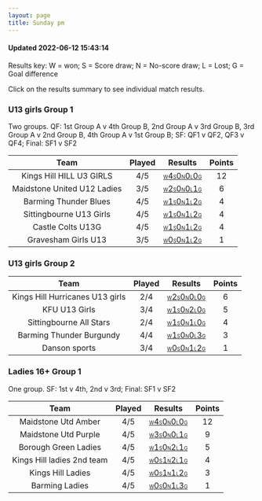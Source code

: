 ```yaml
---
layout: page
title: Sunday pm
---
```


#### Updated 2022-06-12 15:43:14 

Results key: W = won; S = Score draw; N = No-score draw; L = Lost; G = Goal difference

Click on the results summary to see individual match results.


### U13 girls Group 1
 Two groups. QF: 1st Group A v 4th Group B, 2nd Group A v 3rd Group B, 3rd Group A v 2nd Group B, 4th Group A v 1st Group B; SF: QF1 v QF2, QF3 v QF4; Final: SF1 v SF2

|            Team             | Played |                                                                                    Results                                                                                     | Points |
|:---------------------------:|:------:|:------------------------------------------------------------------------------------------------------------------------------------------------------------------------------:|:------:|
|  Kings Hill HILL U3 GIRLS   |  4/5   |  <a href="teamres/Kings-Hill-HILL-U3-GIRLS.html"><font size="1">W</font>4<font size="1">S</font>0<font size="1">N</font>0<font size="1">L</font>0<font size="1">G</font></a>   |   12   |
| Maidstone United U12 Ladies |  3/5   | <a href="teamres/Maidstone-United-U12-Ladies.html"><font size="1">W</font>2<font size="1">S</font>0<font size="1">N</font>0<font size="1">L</font>1<font size="1">G</font></a> |   6    |
|    Barming Thunder Blues    |  4/5   |    <a href="teamres/Barming-Thunder-Blues.html"><font size="1">W</font>1<font size="1">S</font>0<font size="1">N</font>1<font size="1">L</font>2<font size="1">G</font></a>    |   4    |
|   Sittingbourne U13 Girls   |  4/5   |   <a href="teamres/Sittingbourne-U13-Girls.html"><font size="1">W</font>1<font size="1">S</font>0<font size="1">N</font>1<font size="1">L</font>2<font size="1">G</font></a>   |   4    |
|      Castle Colts U13G      |  4/5   |      <a href="teamres/Castle-Colts-U13G.html"><font size="1">W</font>1<font size="1">S</font>0<font size="1">N</font>1<font size="1">L</font>2<font size="1">G</font></a>      |   4    |
|     Gravesham Girls U13     |  3/5   |     <a href="teamres/Gravesham-Girls-U13.html"><font size="1">W</font>0<font size="1">S</font>0<font size="1">N</font>1<font size="1">L</font>2<font size="1">G</font></a>     |   1    |


### U13 girls Group 2

|              Team               | Played |                                                                                      Results                                                                                       | Points |
|:-------------------------------:|:------:|:----------------------------------------------------------------------------------------------------------------------------------------------------------------------------------:|:------:|
| Kings Hill Hurricanes U13 girls |  2/4   | <a href="teamres/Kings-Hill-Hurricanes-U13-girls.html"><font size="1">W</font>2<font size="1">S</font>0<font size="1">N</font>0<font size="1">L</font>0<font size="1">G</font></a> |   6    |
|          KFU U13 Girls          |  3/4   |          <a href="teamres/KFU-U13-Girls.html"><font size="1">W</font>1<font size="1">S</font>0<font size="1">N</font>2<font size="1">L</font>0<font size="1">G</font></a>          |   5    |
|     Sittingbourne All Stars     |  2/4   |     <a href="teamres/Sittingbourne-All-Stars.html"><font size="1">W</font>1<font size="1">S</font>0<font size="1">N</font>1<font size="1">L</font>0<font size="1">G</font></a>     |   4    |
|    Barming Thunder Burgundy     |  4/4   |    <a href="teamres/Barming-Thunder-Burgundy.html"><font size="1">W</font>1<font size="1">S</font>0<font size="1">N</font>0<font size="1">L</font>3<font size="1">G</font></a>     |   3    |
|          Danson sports          |  3/4   |          <a href="teamres/Danson-sports.html"><font size="1">W</font>0<font size="1">S</font>0<font size="1">N</font>1<font size="1">L</font>2<font size="1">G</font></a>          |   1    |


### Ladies 16+ Group 1
 One group. SF: 1st v 4th, 2nd v 3rd; Final: SF1 v SF2

|            Team            | Played |                                                                                    Results                                                                                    | Points |
|:--------------------------:|:------:|:-----------------------------------------------------------------------------------------------------------------------------------------------------------------------------:|:------:|
|    Maidstone Utd Amber     |  4/5   |    <a href="teamres/Maidstone-Utd-Amber.html"><font size="1">W</font>4<font size="1">S</font>0<font size="1">N</font>0<font size="1">L</font>0<font size="1">G</font></a>     |   12   |
|    Maidstone Utd Purple    |  4/5   |    <a href="teamres/Maidstone-Utd-Purple.html"><font size="1">W</font>3<font size="1">S</font>0<font size="1">N</font>0<font size="1">L</font>1<font size="1">G</font></a>    |   9    |
|    Borough Green Ladies    |  4/5   |    <a href="teamres/Borough-Green-Ladies.html"><font size="1">W</font>1<font size="1">S</font>0<font size="1">N</font>2<font size="1">L</font>1<font size="1">G</font></a>    |   5    |
| Kings Hill ladies 2nd team |  4/5   | <a href="teamres/Kings-Hill-ladies-2nd-team.html"><font size="1">W</font>0<font size="1">S</font>1<font size="1">N</font>2<font size="1">L</font>1<font size="1">G</font></a> |   4    |
|     Kings Hill Ladies      |  4/5   |     <a href="teamres/Kings-Hill-Ladies.html"><font size="1">W</font>0<font size="1">S</font>1<font size="1">N</font>1<font size="1">L</font>2<font size="1">G</font></a>      |   3    |
|       Barming Ladies       |  4/5   |       <a href="teamres/Barming-Ladies.html"><font size="1">W</font>0<font size="1">S</font>0<font size="1">N</font>1<font size="1">L</font>3<font size="1">G</font></a>       |   1    |



<br /><br /><br />
